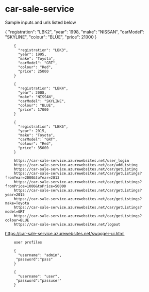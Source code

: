 # car-sale-service
Sample inputs and urls listed below

{
    "registration": "LBK2",
    "year": 1998,
    "make": "NISSAN",
    "carModel": "SKYLINE",
    "colour": "BLUE",
    "price": 21000
}

		{
          "registration": "LBK3",
          "year": 1995,
          "make": "Toyota",
          "carModel": "GRT",
          "colour": "Red",
          "price": 25000
        }
		
		{
          "registration": "LBK4",
          "year": 2008,
          "make": "NISSAN",
          "carModel": "SKYLINE",
          "colour": "BLUE",
          "price": 17000
        }
		
		{
          "registration": "LBK5",
          "year": 2015,
          "make": "Toyota",
          "carModel": "GRT",
          "colour": "Red",
          "price": 35000
        }
		
		https://car-sale-service.azurewebsites.net/user_login
		https://car-sale-service.azurewebsites.net/car/addListing
		https://car-sale-service.azurewebsites.net/car/getListing
		https://car-sale-service.azurewebsites.net/car/getListings?fromYear=2000&toYear=2013
		https://car-sale-service.azurewebsites.net/car/getListings?fromPrice=1000&toPrice=50000
		https://car-sale-service.azurewebsites.net/car/getListings?year=2015
		https://car-sale-service.azurewebsites.net/car/getListings?make=Toyota
		https://car-sale-service.azurewebsites.net/car/getListings?model=GRT
		https://car-sale-service.azurewebsites.net/car/getListings?colour=BLUE
		https://car-sale-service.azurewebsites.net/logout

https://car-sale-service.azurewebsites.net/swagger-ui.html
		
		user profiles
		
		{
          "username": "admin",
         "password":"pass"
        }  
		
		{
          "username": "user",
         "password":"passuser"
        } 